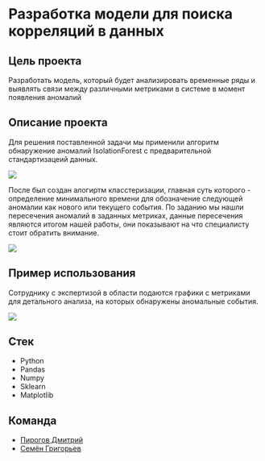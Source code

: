 # Разработка модели для поиска корреляций в данных

## Цель проекта
Разработать модель, который будет анализировать временные ряды и выявлять связи между различными метриками в системе в момент появления аномалий
## Описание проекта
Для решения поставленной задачи мы применили алгоритм обнаружение аномалий IsolationForest с предварительной стандартизацеий данных.

<img src="https://imgur.com/jCKBWXE.png"/>

После был создан алогиртм класстеризации, главная суть которого - определение минимального времени для обозначение следующей аномалии как нового или текущего события.
По заданию мы нашли пересечения аномалий в заданных метриках, данные пересечения являются итогом нашей работы, они показывают на что специалисту стоит обратить внимание.

<img src="https://imgur.com/qhtB14R.png"/>

## Пример использования
Сотруднику с экспертизой в области подаются графики с метриками для детального анализа, на которых обнаружены аномальные события.

<img src="https://imgur.com/oIO26zb.png"/>

## Стек
- Python
- Pandas
- Numpy
- Sklearn
- Matplotlib

## Команда
 - [Пирогов Дмитрий](https://github.com/PirogovDmitriy)
 - [Семён Григорьев](https://github.com/Nevers15)
